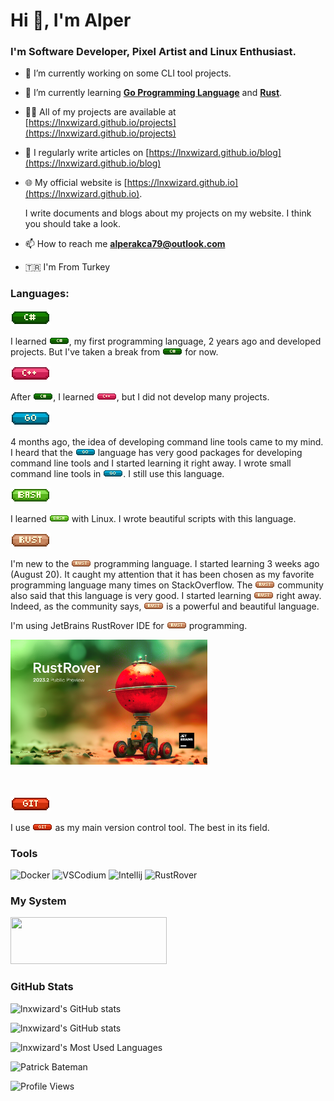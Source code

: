 # Hi 👋, I'm Alper
### I'm Software Developer, Pixel Artist and Linux Enthusiast.

- 🔭 I’m currently working on some CLI tool projects.

- 🌱 I’m currently learning [**Go Programming Language**](https://github.com/golang/go) and [**Rust**](https://github.com/rust-lang/rust).

- 👨‍💻 All of my projects are available at [https://lnxwizard.github.io/projects](https://lnxwizard.github.io/projects)

- 📝 I regularly write articles on [https://lnxwizard.github.io/blog](https://lnxwizard.github.io/blog)

- 🌐 My official website is [https://lnxwizard.github.io](https://lnxwizard.github.io). 
  
  I write documents and blogs about my projects on my website. I think you should take a look.

- 📫 How to reach me **alperakca79@outlook.com**

- 🇹🇷 I'm From Turkey

### Languages:
![C#](res/c-sharp-64x24.png)

I learned ![C#](res/c-sharp.png), my first programming language, 2 years ago and developed projects. But I've taken a break from ![C#](res/c-sharp.png) for now.


![C++](res/c-plus-plus-64x24.png)

After ![C#](res/c-sharp.png), I learned ![C++](res/c-plus-plus.png), but I did not develop many projects.


![Go](res/go-lang-64x24.png)

4 months ago, the idea of developing command line tools came to my mind. I heard that the ![Go](res/go-lang.png) language has very good packages for developing command line tools and I started learning it right away. I wrote small command line tools in ![Go](res/go-lang.png). I still use this language.


![Bash](res/bash-64x24.png)

I learned ![Bash](res/bash.png) with Linux. I wrote beautiful scripts with this language.


![Rust](res/rust-lang-64x24.png)

I'm new to the ![Rust](res/rust-lang.png) programming language. I started learning 3 weeks ago (August 20). It caught my attention that it has been chosen as my favorite programming language many times on StackOverflow. The ![Rust](res/rust-lang.png) community also said that this language is very good. I started learning ![Rust](res/rust-lang.png) right away. Indeed, as the community says, ![Rust](res/rust-lang.png) is a powerful and beautiful language.

I'm using JetBrains RustRover IDE for ![Rust](res/rust-lang.png) programming.

<img src="res/rust_rover.png" width="315" height="200"> <br/> <br/> <br/>


![Git](res/git-scm-64x24.png)

I use ![Git](res/git-scm.png) as my main version control tool. The best in its field.

### Tools

![Docker](https://github.com/lnxwizard/lnxwizard/assets/91411319/ae75c224-cfaa-4533-bd45-01c171c8debc)
<img alt="VSCodium" src="https://github.com/lnxwizard/lnxwizard/assets/91411319/7cab8fa5-7973-458c-915f-f0bbfcef2da7" width="48" height="48">
![Intellij](https://github.com/lnxwizard/lnxwizard/assets/91411319/0103a768-d914-473a-9c5b-6e6dca660582)
<img alt="RustRover" src="https://github.com/lnxwizard/examples.rs/assets/91411319/940256fd-d25b-4e20-8519-0dfd216a886e" width="42" height="42">

### My System
<a href="https://fedoraproject.org"><img width="250" height="75" src="https://github.com/lnxwizard/lnxwizard/assets/91411319/3bd99547-30df-4e64-b2e8-457d0487cdf8"></a>


### GitHub Stats

![lnxwizard's GitHub stats](https://github-readme-stats.vercel.app/api?username=lnxwizard&show_icons=true&locale=en)

![lnxwizard's GitHub stats](https://github-readme-streak-stats.herokuapp.com/?user=lnxwizard&)

![lnxwizard's Most Used Languages](https://github-readme-stats.vercel.app/api/top-langs?username=lnxwizard)

![Patrick Bateman](https://github.com/lnxwizard/lnxwizard/assets/91411319/3810b1ed-5063-4468-8315-dcd622b185f6)

![Profile Views](https://komarev.com/ghpvc/?username=lnxwizard&label=Profile%20views&color=0e75b6&style=flat)
